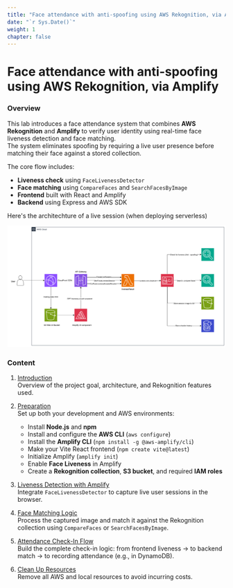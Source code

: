 ```yaml
---
title: "Face attendance with anti-spoofing using AWS Rekognition, via Amplify"
date: "`r Sys.Date()`"
weight: 1
chapter: false
---
```


# Face attendance with anti-spoofing using AWS Rekognition, via Amplify

### Overview

This lab introduces a face attendance system that combines **AWS Rekognition** and **Amplify** to verify user identity using real-time face liveness detection and face matching.  
The system eliminates spoofing by requiring a live user presence before matching their face against a stored collection.

The core flow includes:

- **Liveness check** using `FaceLivenessDetector`
- **Face matching** using `CompareFaces` and `SearchFacesByImage`
- **Frontend** built with React and Amplify
- **Backend** using Express and AWS SDK

Here's the architechture of a live session (when deploying serverless)

![alt text](image.png)

### Content

1. [Introduction](1-introduce/)  
   Overview of the project goal, architecture, and Rekognition features used.

2. [Preparation](2-prerequiste/)  
   Set up both your development and AWS environments:

   - Install **Node.js** and **npm**
   - Install and configure the **AWS CLI** (`aws configure`)
   - Install the **Amplify CLI** (`npm install -g @aws-amplify/cli`)
   - Make your Vite React frontend (`npm create vite@latest`)
   - Initialize Amplify (`amplify init`)
   - Enable **Face Liveness** in Amplify
   - Create a **Rekognition collection**, **S3 bucket**, and required **IAM roles**

3. [Liveness Detection with Amplify](3-liveness/)  
   Integrate `FaceLivenessDetector` to capture live user sessions in the browser.

4. [Face Matching Logic](4-matching/)  
   Process the captured image and match it against the Rekognition collection using `CompareFaces` or `SearchFacesByImage`.

5. [Attendance Check-In Flow](5-checkin/)  
   Build the complete check-in logic: from frontend liveness → to backend match → to recording attendance (e.g., in DynamoDB).

6. [Clean Up Resources](6-cleanup/)  
   Remove all AWS and local resources to avoid incurring costs.
